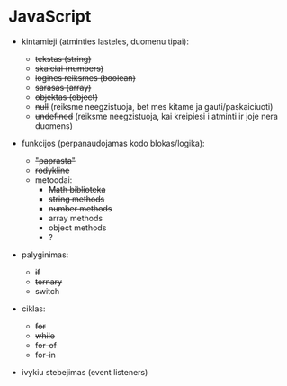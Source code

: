 # JavaScript

- kintamieji (atminties lasteles, duomenu tipai):
    - ~~tekstas (string)~~
    - ~~skaiciai (numbers)~~ 
    - ~~logines reiksmes (boolean)~~
    - ~~sarasas (array)~~
    - ~~objektas (object)~~
    - ~~null~~ (reiksme neegzistuoja, bet mes kitame ja gauti/paskaiciuoti)
    - ~~undefined~~ (reiksme neegzistuoja, kai kreipiesi i atminti ir joje nera duomens)
    
- funkcijos (perpanaudojamas kodo blokas/logika):
    - ~~"paprasta"~~
    - ~~rodykline~~
    - metoodai:
        - ~~Math biblioteka~~
        - ~~string methods~~
        - ~~number methods~~
        - array methods
        - object methods
        - ?
- palyginimas:
    - ~~if~~
    - ~~ternary~~
    - switch
- ciklas:
    - ~~for~~
    - ~~while~~
    - ~~for-of~~
    - for-in
- ivykiu stebejimas (event listeners)
